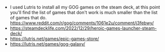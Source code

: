 - I used Lutris to install all my GOG games on the steam deck, at this point you'll find the list of games that don't work is much smaller than the list of games that do. https://www.reddit.com/r/gog/comments/1061e2u/comment/j3febwy/
- https://steamdecklife.com/2022/12/29/heroic-games-launcher-steam-deck/
- https://lutris.net/games/epic-games-store/
- https://lutris.net/games/gog-galaxy/

